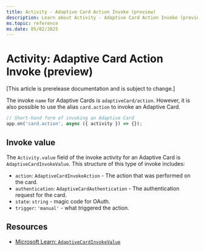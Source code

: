 ```yaml
---
title: Activity - Adaptive Card Action Invoke (preview)
description: Learn about Activity - Adaptive Card Action Invoke (preview)
ms.topic: reference
ms.date: 05/02/2025
---
```


# Activity: Adaptive Card Action Invoke (preview)

[This article is prerelease documentation and is subject to change.]

The invoke `name` for Adaptive Cards is `adaptiveCard/action`. However, it is also possible to use the alias `card.action` to invoke an Adaptive Card.

```typescript
// Short-hand form of invoking an Adaptive Card
app.on('card.action', async ({ activity }) => {});
```

## Invoke value

The `Activity.value` field of the invoke activity for an Adaptive Card is `AdaptiveCardInvokeValue`. This structure of this type of invoke includes:

- `action`: `AdaptiveCardInvokeAction` - The action that was performed on the card.
- `authentication`: `AdaptiveCardAuthentication` - The authentication request for the card.
- `state`: `string` - magic code for OAuth.
- `trigger`: `'manual'` - what triggered the action.

## Resources

- [Microsoft Learn: `AdaptiveCardInvokeValue`](https://learn.microsoft.com/en-us/javascript/api/botframework-schema/adaptivecardinvokevalue?view=botbuilder-ts-latest)
